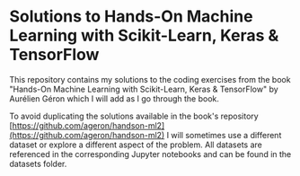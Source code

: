 # Solutions to Hands-On Machine Learning with Scikit-Learn, Keras & TensorFlow

This repository contains my solutions to the coding exercises from the book "Hands-On Machine Learning with Scikit-Learn, Keras & TensorFlow" by Aurélien Géron which I will add as I go through the book.

To avoid duplicating the solutions available in the book's repository [https://github.com/ageron/handson-ml2](https://github.com/ageron/handson-ml2) I will sometimes use a different dataset or explore a different aspect of the problem. All datasets are referenced in the corresponding Jupyter notebooks and can be found in the datasets folder.
